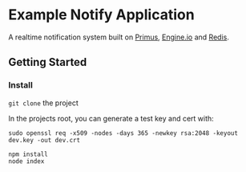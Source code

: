 Example Notify Application
==========================

A realtime notification system built on [Primus](https://github.com/Primus/primus), [Engine.io](https://github.com/socketio/engine.io) and [Redis](https://github.com/NodeRedis/node_redis).


Getting Started
---------------

### Install

`git clone` the project

In the projects root, you can generate a test key and cert with:

`sudo openssl req -x509 -nodes -days 365 -newkey rsa:2048 -keyout dev.key -out dev.crt`

```
npm install
node index
```
